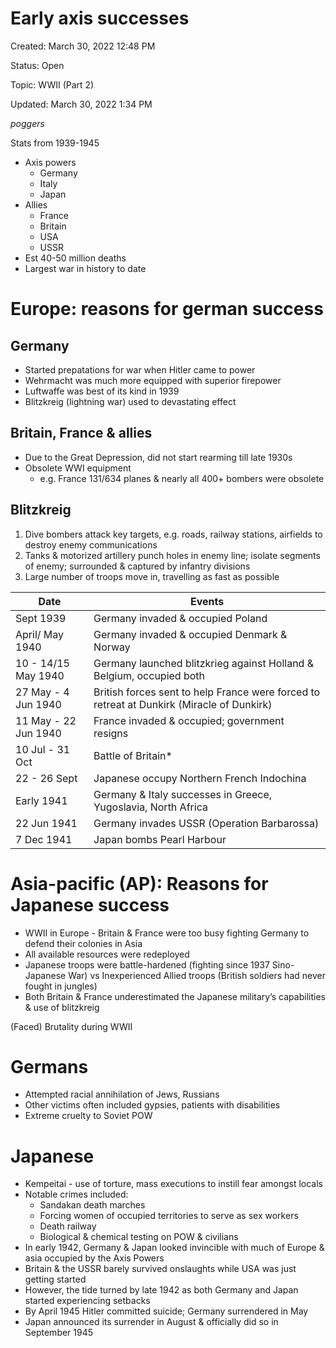 # Early axis successes

Created: March 30, 2022 12:48 PM

Status: Open

Topic: WWII (Part 2)

Updated: March 30, 2022 1:34 PM

*poggers*

Stats from 1939-1945

- Axis powers
    - Germany
    - Italy
    - Japan
- Allies
    - France
    - Britain
    - USA
    - USSR
- Est 40-50 million deaths
- Largest war in history to date

# Europe: reasons for german success

## Germany

- Started prepatations for war when Hitler came to power
- Wehrmacht was much more equipped with superior firepower
- Luftwaffe was best of its kind in 1939
- Blitzkreig (lightning war) used to devastating effect

## Britain, France & allies

- Due to the Great Depression, did not start rearming till late 1930s
- Obsolete WWI equipment
	- e.g. France 131/634 planes & nearly all 400+ bombers were obsolete

## Blitzkreig

1. Dive bombers attack key targets, e.g. roads, railway stations, airfields to destroy enemy communications
2. Tanks & motorized artillery punch holes in enemy line; isolate segments of enemy; surrounded & captured by infantry divisions
3. Large number of troops move in, travelling as fast as possible

| Date | Events |
| --- | --- |
| Sept 1939 | Germany invaded & occupied Poland |
| April/ May 1940 | Germany invaded & occupied Denmark & Norway |
| 10 - 14/15 May 1940 | Germany launched blitzkrieg against Holland & Belgium, occupied both |
| 27 May - 4 Jun 1940 | British forces sent to help France were forced to retreat at Dunkirk (Miracle of Dunkirk) |
| 11 May - 22 Jun 1940 | France invaded & occupied; government resigns |
| 10 Jul - 31 Oct | Battle of Britain* |
| 22 - 26 Sept| Japanese occupy Northern French Indochina |
| Early 1941 | Germany & Italy successes in Greece, Yugoslavia, North Africa |
| 22 Jun 1941 | Germany invades USSR (Operation Barbarossa) |
| 7 Dec 1941 | Japan bombs Pearl Harbour |

# Asia-pacific (AP): Reasons for Japanese success

- WWII in Europe - Britain & France were too busy fighting Germany to defend their colonies in Asia
- All available resources were redeployed
- Japanese troops were battle-hardened (fighting since 1937 Sino-Japanese War) vs Inexperienced Allied troops (British soldiers had never fought in jungles)
- Both Britain & France underestimated the Japanese military’s capabilities & use of blitzkreig

 (Faced) Brutality during WWII

# Germans

- Attempted racial annihilation of Jews, Russians
- Other victims often included gypsies, patients with disabilities
- Extreme cruelty to Soviet POW

# Japanese

- Kempeitai - use of torture, mass executions to instill fear amongst locals
- Notable crimes included:
    - Sandakan death marches
    - Forcing women of occupied territories to serve as sex workers
    - Death railway
    - Biological & chemical testing on POW & civilians
- In early 1942, Germany & Japan looked invincible with much of Europe & asia occupied by the Axis Powers
- Britain & the USSR barely survived onslaughts while USA was just getting started
- However, the tide turned by late 1942 as both Germany and Japan started experiencing setbacks
- By April 1945 Hitler committed suicide; Germany surrendered in May
- Japan announced its surrender in August & officially did so in September 1945